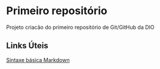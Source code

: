 # Primeiro repositório
Projeto criacão do primeiro repositório de Git/GitHub da DIO

## Links Úteis
[Sintaxe básica Markdown](https://www.markdownguide.org/basic-syntax/)
